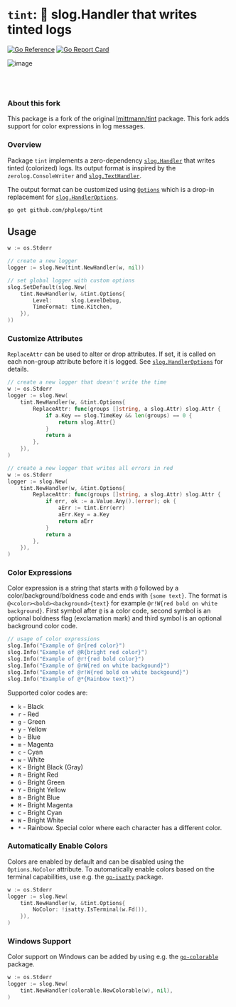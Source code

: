 # `tint`: 🌈 **slog.Handler** that writes tinted logs

[![Go Reference](https://pkg.go.dev/badge/github.com/phplego/tint.svg)](https://pkg.go.dev/github.com/phplego/tint#section-documentation)
[![Go Report Card](https://goreportcard.com/badge/github.com/phplego/tint)](https://goreportcard.com/report/github.com/phplego/tint)


![image](https://github.com/user-attachments/assets/ad3855ea-ab17-4109-b027-3f0fbb67e0a2)

<br>
<br>

### About this fork

This package is a fork of the original [lmittmann/tint](https://github.com/lmittmann/tint) package.
This fork adds support for color expressions in log messages.

### Overview

Package `tint` implements a zero-dependency [`slog.Handler`](https://pkg.go.dev/log/slog#Handler)
that writes tinted (colorized) logs. Its output format is inspired by the `zerolog.ConsoleWriter` and
[`slog.TextHandler`](https://pkg.go.dev/log/slog#TextHandler).

The output format can be customized using [`Options`](https://pkg.go.dev/github.com/lmittmann/tint#Options)
which is a drop-in replacement for [`slog.HandlerOptions`](https://pkg.go.dev/log/slog#HandlerOptions).

```
go get github.com/phplego/tint
```

## Usage

```go
w := os.Stderr

// create a new logger
logger := slog.New(tint.NewHandler(w, nil))

// set global logger with custom options
slog.SetDefault(slog.New(
    tint.NewHandler(w, &tint.Options{
        Level:      slog.LevelDebug,
        TimeFormat: time.Kitchen,
    }),
))

```

### Customize Attributes

`ReplaceAttr` can be used to alter or drop attributes. If set, it is called on
each non-group attribute before it is logged. See [`slog.HandlerOptions`](https://pkg.go.dev/log/slog#HandlerOptions)
for details.

```go
// create a new logger that doesn't write the time
w := os.Stderr
logger := slog.New(
    tint.NewHandler(w, &tint.Options{
        ReplaceAttr: func(groups []string, a slog.Attr) slog.Attr {
            if a.Key == slog.TimeKey && len(groups) == 0 {
                return slog.Attr{}
            }
            return a
        },
    }),
)
```

```go
// create a new logger that writes all errors in red
w := os.Stderr
logger := slog.New(
    tint.NewHandler(w, &tint.Options{
        ReplaceAttr: func(groups []string, a slog.Attr) slog.Attr {
            if err, ok := a.Value.Any().(error); ok {
                aErr := tint.Err(err)
                aErr.Key = a.Key
                return aErr
            }
            return a
        },
    }),
)
```

### Color Expressions
Color expression is a string that starts with `@` followed by a color/background/boldness code and ends with `{some text}`.
The format is `@<color><bold><background>{text}` for example `@r!W{red bold on white background}`.
First symbol after `@` is a color code, second symbol is an optional boldness flag (exclamation mark) and third symbol is an optional background color code.

```go
// usage of color expressions
slog.Info("Example of @r{red color}")
slog.Info("Example of @R{bright red color}")
slog.Info("Example of @r!{red bold color}")
slog.Info("Example of @rW{red on white backgound}")
slog.Info("Example of @r!W{red bold on white backgound}")
slog.Info("Example of @*{Rainbow text}")
```

Supported color codes are:

- `k` - Black
- `r` - Red
- `g` - Green
- `y` - Yellow
- `b` - Blue
- `m` - Magenta
- `c` - Cyan
- `w` - White
- `K` - Bright Black (Gray)
- `R` - Bright Red
- `G` - Bright Green
- `Y` - Bright Yellow
- `B` - Bright Blue
- `M` - Bright Magenta
- `C` - Bright Cyan
- `W` - Bright White
- `*` - Rainbow. Special color where each character has a different color.




### Automatically Enable Colors

Colors are enabled by default and can be disabled using the `Options.NoColor`
attribute. To automatically enable colors based on the terminal capabilities,
use e.g. the [`go-isatty`](https://github.com/mattn/go-isatty) package.

```go
w := os.Stderr
logger := slog.New(
    tint.NewHandler(w, &tint.Options{
        NoColor: !isatty.IsTerminal(w.Fd()),
    }),
)
```

### Windows Support

Color support on Windows can be added by using e.g. the
[`go-colorable`](https://github.com/mattn/go-colorable) package.

```go
w := os.Stderr
logger := slog.New(
    tint.NewHandler(colorable.NewColorable(w), nil),
)
```
